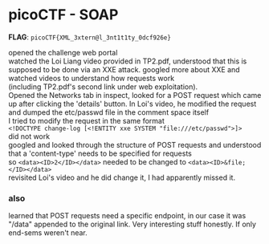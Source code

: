 # picoCTF - SOAP

**FLAG**: `picoCTF{XML_3xtern@l_3nt1t1ty_0dcf926e}`

opened the challenge web portal  
watched the Loi Liang video provided in TP2.pdf, understood that this is supposed to be done via an XXE attack. googled more about XXE and watched videos to understand how requests work  
(including TP2.pdf's second link under web exploitation).  
Opened the Networks tab in inspect, looked for a POST request which came up after clicking the 'details' button. In Loi's video, he modified the request and dumped the etc/passwd file in the comment space itself  
I tried to modify the request in the same format  
`<!DOCTYPE change-log [<!ENTITY xxe SYSTEM "file:///etc/passwd">]>`  
did not work  
googled and looked through the structure of POST requests and understood that a 'content-type' needs to be specified for requests  
so `<data><ID>2</ID></data>` needed to be changed to `<data><ID>&file;</ID></data>`  
revisited Loi's video and he did change it, I had apparently missed it.  

### also
learned that POST requests need a specific endpoint, in our case it was "/data" appended to the original link. Very interesting stuff honestly. If only end-sems weren't near.
